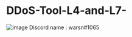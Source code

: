 # DDoS-Tool-L4-and-L7- 
![image](https://user-images.githubusercontent.com/127351837/223855008-11f4508a-2bf9-4273-9c68-7a2ef072472d.png)
Discord name : warsn#1065
